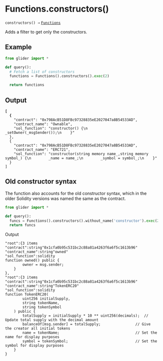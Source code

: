 # Functions.constructors()

`constructors() →` [`Functions`](./)

Adds a filter to get only the constructors.

## Example

```python
from glider import *

def query():
  # Fetch a list of constructors
  functions = Functions().constructors().exec(2)

  return functions
```

## Output

<pre class="language-json"><code class="lang-json"><strong>[
</strong><strong>  {
</strong>    "contract": "0x798AcB51D8FBc97328835eE2027047a8B54533AD",
    "contract_name": "Ownable",
    "sol_function": "constructor() {\n        _setOwner(_msgSender());\n    }"
  },
  {
    "contract": "0x798AcB51D8FBc97328835eE2027047a8B54533AD",
    "contract_name": "ERC721",
    "sol_function": "constructor(string memory name_,string memory symbol_) {\n        _name = name_;\n        _symbol = symbol_;\n    }"
  }
]
</code></pre>

## Old constructor syntax

The function also accounts for the old constructor syntax, which in the older Solidity versions was named the same as the contract.&#x20;

```python
from glider import *

def query():
  funcs = Functions().constructors().without_name('constructor').exec(2)
  return funcs
```

Output

```solidity
"root":{3 items
"contract":string"0x1cfa0b95c531bc2c88a81a4263f6a6f5c1613b96"
"contract_name":string"owned"
"sol_function":solidity
function owned() public {
        owner = msg.sender;
    }
},
"root":{3 items
"contract":string"0x1cfa0b95c531bc2c88a81a4263f6a6f5c1613b96"
"contract_name":string"TokenERC20"
"sol_function":solidity
function TokenERC20(
        uint256 initialSupply,
        string tokenName,
        string tokenSymbol
    ) public {
        totalSupply = initialSupply * 10 ** uint256(decimals);  // Update total supply with the decimal amount
        balanceOf[msg.sender] = totalSupply;                // Give the creator all initial tokens
        name = tokenName;                                   // Set the name for display purposes
        symbol = tokenSymbol;                               // Set the symbol for display purposes
    }
}

```


